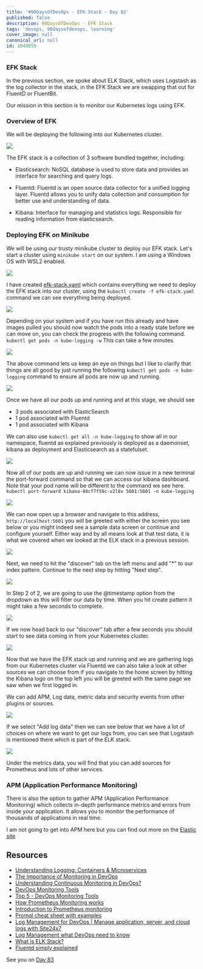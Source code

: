 ```yaml
---
title: '#90DaysOfDevOps - EFK Stack - Day 82'
published: false
description: 90DaysOfDevOps - EFK Stack
tags: 'devops, 90daysofdevops, learning'
cover_image: null
canonical_url: null
id: 1049059
---
```


### EFK Stack

In the previous section, we spoke about ELK Stack, which uses Logstash as the log collector in the stack, in the EFK Stack we are swapping that out for FluentD or FluentBit.

Our mission in this section is to monitor our Kubernetes logs using EFK.

### Overview of EFK

We will be deploying the following into our Kubernetes cluster.

![](Images/Day82_Monitoring1.png)

The EFK stack is a collection of 3 software bundled together, including:

- Elasticsearch: NoSQL database is used to store data and provides an interface for searching and query logs.

- Fluentd: Fluentd is an open source data collector for a unified logging layer. Fluentd allows you to unify data collection and consumption for better use and understanding of data.

- Kibana: Interface for managing and statistics logs. Responsible for reading information from elasticsearch.

### Deploying EFK on Minikube

We will be using our trusty minikube cluster to deploy our EFK stack. Let's start a cluster using `minikube start` on our system. I am using a Windows OS with WSL2 enabled.

![](Images/Day82_Monitoring2.png)

I have created [efk-stack.yaml](Days/Monitoring/../../Monitoring/EFK%20Stack/efk-stack.yaml) which contains everything we need to deploy the EFK stack into our cluster, using the `kubectl create -f efk-stack.yaml` command we can see everything being deployed.

![](Images/Day82_Monitoring3.png)

Depending on your system and if you have run this already and have images pulled you should now watch the pods into a ready state before we can move on, you can check the progress with the following command. `kubectl get pods -n kube-logging -w` This can take a few minutes.

![](Images/Day82_Monitoring4.png)

The above command lets us keep an eye on things but I like to clarify that things are all good by just running the following `kubectl get pods -n kube-logging` command to ensure all pods are now up and running.

![](Images/Day82_Monitoring5.png)

Once we have all our pods up and running and at this stage, we should see

- 3 pods associated with ElasticSearch
- 1 pod associated with Fluentd
- 1 pod associated with Kibana

We can also use `kubectl get all -n kube-logging` to show all in our namespace, fluentd as explained previously is deployed as a daemonset, kibana as deployment and Elasticsearch as a statefulset.

![](Images/Day82_Monitoring6.png)

Now all of our pods are up and running we can now issue in a new terminal the port-forward command so that we can access our kibana dashboard. Note that your pod name will be different to the command we see here. `kubectl port-forward kibana-84cf7f59c-v2l8v 5601:5601 -n kube-logging`

![](Images/Day82_Monitoring7.png)

We can now open up a browser and navigate to this address, `http://localhost:5601` you will be greeted with either the screen you see below or you might indeed see a sample data screen or continue and configure yourself. Either way and by all means look at that test data, it is what we covered when we looked at the ELK stack in a previous session.

![](Images/Day82_Monitoring8.png)

Next, we need to hit the "discover" tab on the left menu and add "\*" to our index pattern. Continue to the next step by hitting "Next step".

![](Images/Day82_Monitoring9.png)

In Step 2 of 2, we are going to use the @timestamp option from the dropdown as this will filter our data by time. When you hit create pattern it might take a few seconds to complete.

![](Images/Day82_Monitoring10.png)

If we now head back to our "discover" tab after a few seconds you should start to see data coming in from your Kubernetes cluster.

![](Images/Day82_Monitoring11.png)

Now that we have the EFK stack up and running and we are gathering logs from our Kubernetes cluster via Fluentd we can also take a look at other sources we can choose from if you navigate to the home screen by hitting the Kibana logo on the top left you will be greeted with the same page we saw when we first logged in.

We can add APM, Log data, metric data and security events from other plugins or sources.

![](Images/Day82_Monitoring12.png)

If we select "Add log data" then we can see below that we have a lot of choices on where we want to get our logs from, you can see that Logstash is mentioned there which is part of the ELK stack.

![](Images/Day82_Monitoring13.png)

Under the metrics data, you will find that you can add sources for Prometheus and lots of other services.

### APM (Application Performance Monitoring)

There is also the option to gather APM (Application Performance Monitoring) which collects in-depth performance metrics and errors from inside your application. It allows you to monitor the performance of thousands of applications in real time.

I am not going to get into APM here but you can find out more on the [Elastic site](https://www.elastic.co/observability/application-performance-monitoring)

## Resources

- [Understanding Logging: Containers & Microservices](https://www.youtube.com/watch?v=MMVdkzeQ848)
- [The Importance of Monitoring in DevOps](https://www.devopsonline.co.uk/the-importance-of-monitoring-in-devops/)
- [Understanding Continuous Monitoring in DevOps?](https://medium.com/devopscurry/understanding-continuous-monitoring-in-devops-f6695b004e3b)
- [DevOps Monitoring Tools](https://www.youtube.com/watch?v=Zu53QQuYqJ0)
- [Top 5 - DevOps Monitoring Tools](https://www.youtube.com/watch?v=4t71iv_9t_4)
- [How Prometheus Monitoring works](https://www.youtube.com/watch?v=h4Sl21AKiDg)
- [Introduction to Prometheus monitoring](https://www.youtube.com/watch?v=5o37CGlNLr8)
- [Promql cheat sheet with examples](https://www.containiq.com/post/promql-cheat-sheet-with-examples)
- [Log Management for DevOps | Manage application, server, and cloud logs with Site24x7](https://www.youtube.com/watch?v=J0csO_Shsj0)
- [Log Management what DevOps need to know](https://devops.com/log-management-what-devops-teams-need-to-know/)
- [What is ELK Stack?](https://www.youtube.com/watch?v=4X0WLg05ASw)
- [Fluentd simply explained](https://www.youtube.com/watch?v=5ofsNyHZwWE&t=14s)

See you on [Day 83](day83.md)
